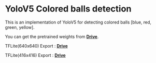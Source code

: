 # YoloV5 Colored balls detection

This is an implementation of YoloV5 for detecting colored balls [blue, red, green, yellow].

You can get the pretrained weights from <a href="https://drive.google.com/uc?export=download&id=14SOde0hZHCkFQmAKoFXVOrxgprYVRg5F"><strong>Drive</strong></a>.

TFLite(640x640) Export : <a href="https://drive.google.com/file/d/1-ScQtF29q2SAlL9palgFBVJbwdQNIs99/view?usp=share_link"><strong>Drive</strong></a>

TFLite(416x416) Export : <a href="https://drive.google.com/file/d/1zZpFO3g_SjT8ZIVthq90EFPou-tvDcNj/view?usp=share_link"><strong>Drive</strong></a>
